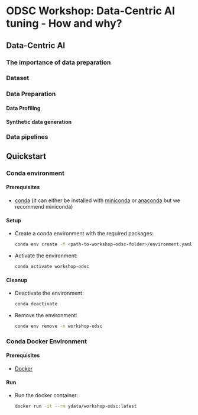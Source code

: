 # ODSC Workshop: Data-Centric AI tuning - How and why? 

## Data-Centric AI

### The importance of data preparation

### Dataset

### Data Preparation

#### Data Profiling

#### Synthetic data generation

### Data pipelines

## Quickstart

### Conda environment

#### Prerequisites

- [conda](https://conda.io/projects/conda/en/latest/user-guide/install/index.html) (it can either be installed with [miniconda](https://docs.conda.io/en/latest/miniconda.html) or [anaconda](https://www.anaconda.com/download#downloads) but we recommend miniconda)

#### Setup

- Create a conda environment with the required packages:

  ```bash
  conda env create -f <path-to-workshop-odsc-folder>/environment.yaml
  ```

- Activate the environment:
  ```bash
  conda activate workshop-odsc
  ```

#### Cleanup

- Deactivate the environment:
  ```bash
  conda deactivate
  ```
- Remove the environment:
  ```bash
  conda env remove -n workshop-odsc
  ```

### Conda Docker Environment

#### Prerequisites

- [Docker](https://docs.docker.com/get-docker)

#### Run

- Run the docker container:
  ```bash
  docker run -it --rm ydata/workshop-odsc:latest
  ```
